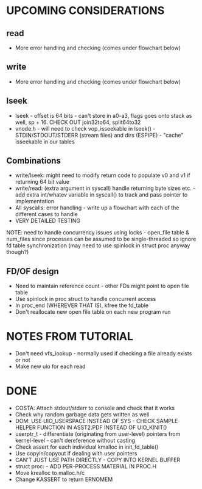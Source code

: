 UPCOMING CONSIDERATIONS
=======================
read
----
* More error handling and checking (comes under flowchart below)

write
-----
* More error handling and checking (comes under flowchart below)

lseek
-----
* lseek - offset is 64 bits - can't store in a0-a3, flags goes onto stack as well, sp + 16. CHECK OUT join32to64, split64to32
* vnode.h - will need to check vop_isseekable in lseek() - STDIN/STDOUT/STDERR (stream files) and dirs (ESPIPE) - "cache" isseekable in our tables

Combinations
------------
* write/lseek: might need to modify return code to populate v0 and v1 if returning 64 bit value
* write/read: (extra argument in syscall) handle returning byte sizes etc. - add extra int/whatev variable in syscall() to track and pass pointer to implementation
* All syscalls: error handling - write up a flowchart with each of the different cases to handle
* VERY DETAILED TESTING

NOTE:
need to handle concurrency issues using locks - open_file table & num_files
since processes can be assumed to be single-threaded so ignore fd table
synchronization (may need to use spinlock in struct proc anyway though?)

FD/OF design
------------
* Need to maintain reference count - other FDs might point to open file table
* Use spinlock in proc struct to handle concurrent access
* In proc_end (WHEREVER THAT IS), kfree the fd_table
* Don't reallocate new open file table on each new program run

NOTES FROM TUTORIAL
===================
* Don't need vfs_lookup - normally used if checking a file already exists or not
* Make new uio for each read

DONE
====
* COSTA: Attach stdout/stderr to console and check that it works
* Check why random garbage data gets written as well 
* DOM: USE UIO_USERSPACE INSTEAD OF SYS - CHECK SAMPLE HELPER FUNCTION IN ASST2.PDF INSTEAD OF UIO_KINIT()
* userptr_t - differentiate (originating from user-level) pointers from kernel-level - can't dereference without casting
* Check assert for each individual kmalloc in init_fd_table()
* Use copyin/copyout if dealing with user pointers
* CAN'T JUST USE PATH DIRECTLY - COPY INTO KERNEL BUFFER
* struct proc: - ADD PER-PROCESS MATERIAL IN PROC.H
* Move krealloc to malloc.h/c
* Change KASSERT to return ERNOMEM
